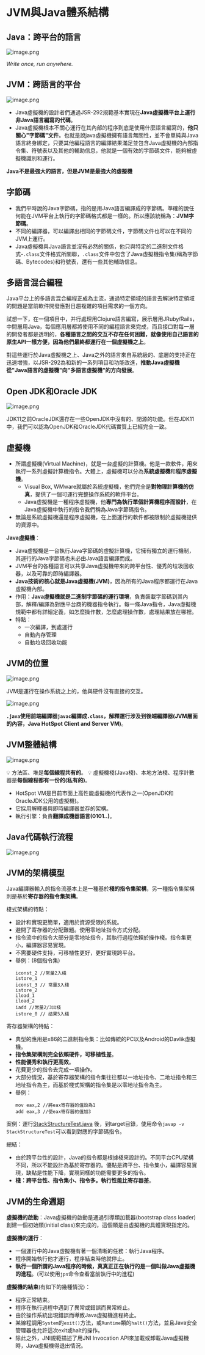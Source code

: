 # JVM與Java體系結構

Java：跨平台的語言
------------------

![image.png](./assets/image.png)

*Write once, run anywhere.*

JVM：跨語言的平台
-----------------

![image.png](./assets/1710326613124-image.png)

* Java虛擬機的設計者們通過JSR-292規範基本實現在**Java虛擬機平台上運行非Java語言編寫的代碼**。
* Java虛擬機根本不關心運行在其內部的程序到底是使用什麼語言編寫的，**他只關心"字節碼"文件**。也就是說java虛擬機擁有語言無關性，並不會單純與Java語言終身綁定，只要其他編程語言的編譯結果滿足並包含Java虛擬機的內部指令集、符號表以及其他的輔助信息，他就是一個有效的字節碼文件，能夠被虛擬機識別和運行。

**Java不是最強大的語言，但是JVM是最強大的虛擬機**

字節碼
------

* 我們平時說的Java字節碼，指的是用Java語言編譯成的字節碼。準確的說任何能在JVM平台上執行的字節碼格式都是一樣的。所以應該統稱為：**JVM字節碼**。
* 不同的編譯器，可以編譯出相同的字節碼文件，字節碼文件也可以在不同的JVM上運行。
* Java虛擬機與Java語言並沒有必然的關係，他只與特定的二進制文件格式-`.class`文件格式所關聯，`.class`文件中包含了Java虛擬機指令集(稱為字節碼、Bytecodes)和符號表，還有一些其他輔助信息。

多語言混合編程
--------------

Java平台上的多語言混合編程正成為主流，通過特定領域的語言去解決特定領域的問題是當前軟件開發應對日趨複雜的項目需求的一個方向。

試想一下，在一個項目中，并行處理用Clojure語言編寫，展示層用JRuby/Rails，中間層用Java，每個應用層都將使用不同的編程語言來完成，而且接口對每一層的開發者都是透明的，**各種語言之間的交互不存在任何困難，就像使用自己語言的原生API一樣方便，因為他們最終都運行在一個虛擬機之上**。

對這些運行於Java虛擬機之上、Java之外的語言來自系統級的、底層的支持正在迅速增強，以JSR-292為和新的一系列項目和功能改進，**推動Java虛擬機從"Java語言的虛擬機"向"多語言虛擬機"的方向發展**。

Open JDK和Oracle JDK
--------------------

![image.png](./assets/1710407397549-image.png)

JDK11之前OracleJDK還存在一些OpenJDK中沒有的、閉源的功能。但在JDK11中，我們可以認為OpenJDK和OracleJDK代碼實質上已經完全一致。

虛擬機
------

* 所謂虛擬機(Virtual Machine)，就是一台虛擬的計算機。他是一款軟件，用來執行一系列虛擬計算機指令。大體上，虛擬機可以分為**系統虛擬機**和**程序虛擬機**。
  * Visual Box, WMware就屬於系統虛擬機，他們完全是**對物理計算機的仿真**，提供了一個可運行完整操作系統的軟件平台。
  * Java虛擬機是一種程序虛擬機，他**專門為執行單個計算機程序而設計**，在Java虛擬機中執行的指令我們稱為Java字節碼指令。
* 無論是系統虛擬機還是程序虛擬機，在上面運行的軟件都被限制於虛擬機提供的資源中。

**Java虛擬機**：

* Java虛擬機是一台執行Java字節碼的虛擬計算機，它擁有獨立的運行機制，其運行的Java字節碼也未必由Java語言編譯而成。
* JVM平台的各種語言可以共享Java虛擬機帶來的跨平台性、優秀的垃圾回收器，以及可靠的即時編譯器。
* **Java技術的核心就是Java虛擬機(JVM)**，因為所有的Java程序都運行在Java虛擬機內部。
* 作用：**Java虛擬機就是二進制字節碼的運行環境**，負責裝載字節碼到其內部，解釋/編譯為對應平台商的機器指令執行。每一條Java指令，Java虛擬機規範中都有詳細定義，如怎麼操作數，怎麼處理操作數，處理結果放在哪裡。
* 特點：
  * 一次編譯，到處運行
  * 自動內存管理
  * 自動垃圾回收功能

JVM的位置
---------

![image.png](./assets/1710408336690-image.png)

JVM是運行在操作系統之上的，他與硬件沒有直接的交互。

![image.png](./assets/1710408420486-image.png)

**`.java`使用前端編譯器`javac`編譯成`.class`，解釋運行涉及到後端編譯器(JVM層面的內容，Java HotSpot Client and Server VM)**。

JVM整體結構
-----------

![image.png](./assets/1710408698545-image.png)

💡 方法區、堆是**每個線程共有的**。
💡 虛擬機棧(Java棧)、本地方法棧、程序計數器是**每個線程都有一份的(私有的)**。

* HotSpot VM是目前市面上高性能虛擬機的代表作之一(OpenJDK和OracleJDK公用的虛擬機)。
* 它採用解釋器與即時編譯器並存的架構。
* 執行引擎：負責**翻譯成機器語言(0101..)**。

Java代碼執行流程
----------------

![image.png](./assets/1710409311556-image.png)

JVM的架構模型
-------------

Java編譯器輸入的指令流基本上是一種基於**棧的指令集架構**，另一種指令集架構則是基於**寄存器的指令集架構**。

棧式架構的特點：

* 設計和實現更簡單，適用於資源受限的系統。
* 避開了寄存器的分配難題。使用零地址指令方式分配。
* 指令流中的指令大部分是零地址指令，其執行過程依賴於操作棧。指令集更小，編譯器容易實現。
* 不需要硬件支持，可移植性更好，更好實現跨平台。
* 舉例：(8個指令集)
  ```
  iconst_2 //常量2入棧
  istore_1
  iconst_3 // 常量3入棧
  istore_2
  iload_1
  iload_2
  iadd //常量2/3出棧
  istore_0 // 结果5入棧
  ```

寄存器架構的特點：

* 典型的應用是x86的二進制指令集：比如傳統的PC以及Android的Davlik虛擬機。
* **指令集架構則完全依賴硬件，可移植性差**。
* **性能優秀和執行更高效**。
* 花費更少的指令去完成一項操作。
* 大部分情況，基於寄存器架構的指令集往往都以一地址指令、二地址指令和三地址指令為主，而基於棧式架構的指令集是以零地址指令為主。
* 舉例：
  ```
  mov eax,2 //將eax寄存器的值設為1
  add eax,3 //使eax寄存器的值加3
  ```

案例：運行[StackStructureTest.java](StackStructureTest.java) 後，到target目錄，使用命令`javap -v StackStructureTest`可以看到對應的字節碼指令。

總結：

* 由於跨平台性的設計，Java的指令都是根據棧來設計的。不同平台CPU架構不同，所以不能設計為基於寄存器的。優點是跨平台、指令集小，編譯容易實現，缺點是性能下降，實現同樣的功能需要更多的指令。
* **棧：跨平台性、指令集小、指令多。執行性能比寄存器差**。

JVM的生命週期
-------------

**虛擬機的啟動**：Java虛擬機的啟動是通過引導類加載器(bootstrap class loader)創建一個初始類(initial class)來完成的，這個類是由虛擬機的具體實現指定的。

**虛擬機的運行**：

* 一個運行中的Java虛擬機有著一個清晰的任務：執行Java程序。
* 程序開始執行他才運行，程序結束時他就停止。
* **執行一個所謂的Java程序的時候，真真正正在執行的是一個叫做Java虛擬機的進程**。(可以使用`jps`命令查看當前執行中的進程)

**虛擬機的結束**(有如下的幾種情況)：

* 程序正常結束。
* 程序在執行過程中遇到了異常或錯誤而異常終止。
* 由於操作系統出現錯誤而導致Java虛擬機進程終止。
* 某線程調用`System`的`exit()`方法，或`Runtime`類的`halt()`方法，並且Java安全管理器也允許這次exit或halt的操作。
* 除此之外，JNI規範描述了用JNI Invocation API來加載或卸載Java虛擬機時，Java虛擬機得退出情況。

